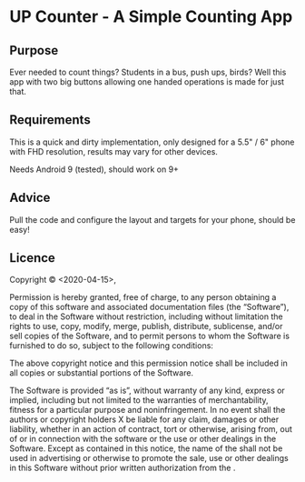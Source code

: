 # UP Counter - A Simple Counting App

## Purpose

Ever needed to count things? Students in a bus, push ups, birds? Well this app with two big buttons allowing one handed operations is made for just that.

## Requirements

This is a quick and dirty implementation, only designed for a 5.5" / 6" phone with FHD resolution, results may vary for other devices.

Needs Android 9 (tested), should work on 9+

## Advice

Pull the code and configure the layout and targets for your phone, should be easy!

## Licence

Copyright © <2020-04-15>, <Paul Fetet>

Permission is hereby granted, free of charge, to any person obtaining a copy of this software and associated documentation files (the “Software”), to deal in the Software without restriction, including without limitation the rights to use, copy, modify, merge, publish, distribute, sublicense, and/or sell copies of the Software, and to permit persons to whom the Software is furnished to do so, subject to the following conditions:

The above copyright notice and this permission notice shall be included in all copies or substantial portions of the Software.

The Software is provided “as is”, without warranty of any kind, express or implied, including but not limited to the warranties of merchantability, fitness for a particular purpose and noninfringement. In no event shall the authors or copyright holders X be liable for any claim, damages or other liability, whether in an action of contract, tort or otherwise, arising from, out of or in connection with the software or the use or other dealings in the Software.
Except as contained in this notice, the name of the <Paul Fetet> shall not be used in advertising or otherwise to promote the sale, use or other dealings in this Software without prior written authorization from the <Paul Fetet>.
